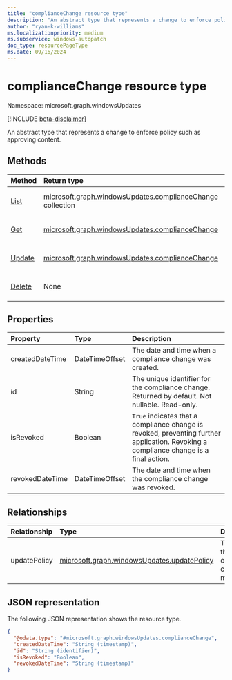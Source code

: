 ```yaml
---
title: "complianceChange resource type"
description: "An abstract type that represents a change to enforce policy such as approving content."
author: "ryan-k-williams"
ms.localizationpriority: medium
ms.subservice: windows-autopatch
doc_type: resourcePageType
ms.date: 09/16/2024
---
```


# complianceChange resource type

Namespace: microsoft.graph.windowsUpdates

[!INCLUDE [beta-disclaimer](../../includes/beta-disclaimer.md)]

An abstract type that represents a change to enforce policy such as approving content.

## Methods
|Method|Return type|Description|
|:---|:---|:---|
|[List](../api/windowsupdates-updatepolicy-list-compliancechanges.md)|[microsoft.graph.windowsUpdates.complianceChange](../resources/windowsupdates-compliancechange.md) collection|Get a list of the [microsoft.graph.windowsUpdates.complianceChange](../resources/windowsupdates-compliancechange.md) objects and their properties.|
|[Get](../api/windowsupdates-compliancechange-get.md)|[microsoft.graph.windowsUpdates.complianceChange](../resources/windowsupdates-compliancechange.md)|Read the properties and relationships of a [microsoft.graph.windowsUpdates.complianceChange](../resources/windowsupdates-compliancechange.md) object.|
|[Update](../api/windowsupdates-compliancechange-update.md)|[microsoft.graph.windowsUpdates.complianceChange](../resources/windowsupdates-compliancechange.md)|Update the properties of a [microsoft.graph.windowsUpdates.complianceChange](../resources/windowsupdates-compliancechange.md) object.|
|[Delete](../api/windowsupdates-compliancechange-delete.md)|None|Delete a [microsoft.graph.windowsUpdates.complianceChange](../resources/windowsupdates-compliancechange.md) object.|

## Properties
| Property        | Type           | Description                                                                                                                           |
|:----------------|:---------------|:--------------------------------------------------------------------------------------------------------------------------------------|
| createdDateTime | DateTimeOffset | The date and time when a compliance change was created.                                                                               |
| id              | String         | The unique identifier for the compliance change. Returned by default. Not nullable. Read-only.                                        |
| isRevoked       | Boolean        | `True` indicates that a compliance change is revoked, preventing further application. Revoking a compliance change is a final action. |
| revokedDateTime | DateTimeOffset | The date and time when the compliance change was revoked.                                                                             |

## Relationships
| Relationship | Type                                                                                       | Description                                       |
|:-------------|:-------------------------------------------------------------------------------------------|:--------------------------------------------------|
| updatePolicy | [microsoft.graph.windowsUpdates.updatePolicy](../resources/windowsupdates-updatepolicy.md) | The policy this compliance change is a member of. |

## JSON representation
The following JSON representation shows the resource type.
<!-- {
  "blockType": "resource",
  "keyProperty": "id",
  "@odata.type": "microsoft.graph.windowsUpdates.complianceChange",
  "openType": false
}
-->
``` json
{
  "@odata.type": "#microsoft.graph.windowsUpdates.complianceChange",
  "createdDateTime": "String (timestamp)",
  "id": "String (identifier)",
  "isRevoked": "Boolean",
  "revokedDateTime": "String (timestamp)"
}
```
